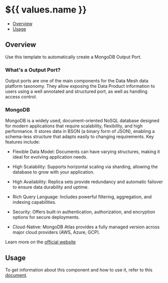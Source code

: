 # ${{ values.name }}

- [Overview](#overview)
- [Usage](#usage)

## Overview

Use this template to automatically create a MongoDB Output Port.

### What's a Output Port?

Output ports are one of the main components for the Data Mesh data platform taxonomy. They allow exposing the Data Product information to users using a well annotated and structured port, as well as handling access control.


### MongoDB

MongoDB is a widely used, document-oriented NoSQL database designed for modern applications that require scalability, flexibility, and high performance. It stores data in BSON (a binary form of JSON), enabling a schema-less structure that adapts easily to changing requirements. Key features include:

- Flexible Data Model: Documents can have varying structures, making it ideal for evolving application needs.

- High Scalability: Supports horizontal scaling via sharding, allowing the database to grow with your application.

- High Availability: Replica sets provide redundancy and automatic failover to ensure data durability and uptime.

- Rich Query Language: Includes powerful filtering, aggregation, and indexing capabilities.

- Security: Offers built-in authentication, authorization, and encryption options for secure deployments.

- Cloud-Native: MongoDB Atlas provides a fully managed version across major cloud providers (AWS, Azure, GCP).

Learn more on the [official website](https://www.mongodb.com/)

## Usage

To get information about this component and how to use it, refer to this [document](./docs/index.md).
